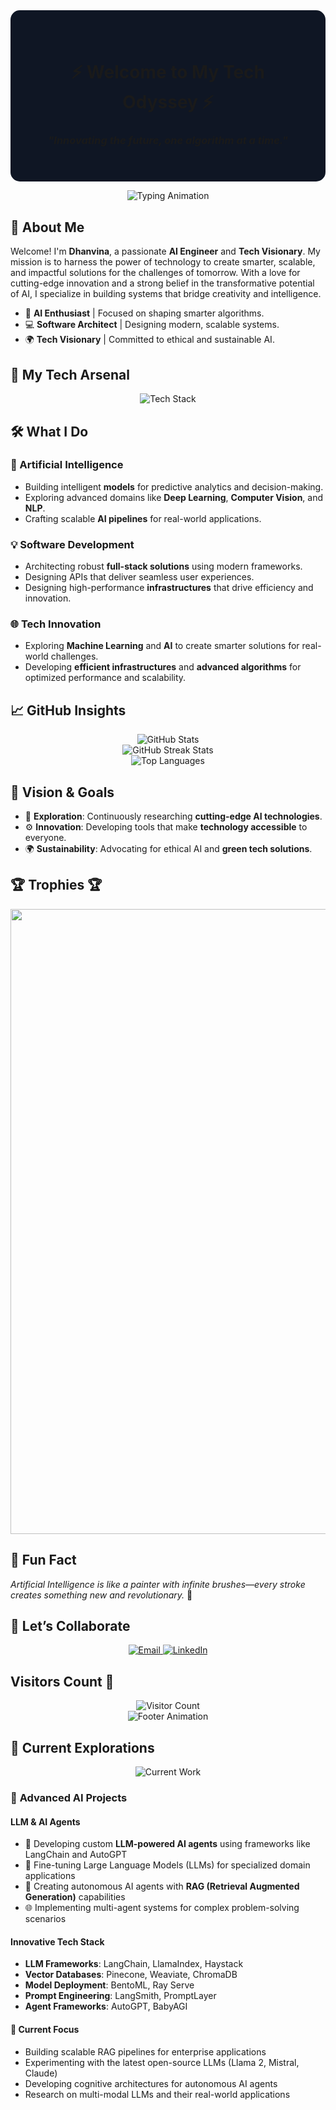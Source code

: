 <div align="center" style="background-color: #0f1624; padding: 40px; border-radius: 15px;">
  
# **⚡ Welcome to My Tech Odyssey ⚡**
### _"Innovating the future, one algorithm at a time."_
  
</div>


<p align="center">
  <img src="https://readme-typing-svg.herokuapp.com?font=Roboto+Mono&size=28&duration=3000&pause=1000&color=F7DF1E&background=0F1624&center=true&vCenter=true&width=900&height=50&lines=Artificial+Intelligence+Engineer;Tech+Innovator+%7C+Problem+Solver;Exploring+the+Future+of+AI+and+Beyond" alt="Typing Animation">
</p>



## 🌟 **About Me**

Welcome! I'm **Dhanvina**, a passionate **AI Engineer** and **Tech Visionary**. My mission is to harness the power of technology to create smarter, scalable, and impactful solutions for the challenges of tomorrow. With a love for cutting-edge innovation and a strong belief in the transformative potential of AI, I specialize in building systems that bridge creativity and intelligence.

- 🧠 **AI Enthusiast** | Focused on shaping smarter algorithms.  
- 💻 **Software Architect** | Designing modern, scalable systems.  
- 🌍 **Tech Visionary** | Committed to ethical and sustainable AI.


## 🚀 **My Tech Arsenal**

<div align="center">
  <img src="https://skillicons.dev/icons?i=python,tensorflow,pytorch,aws,azure,docker,flask,fastapi,aws,git,django,flutter&theme=light" alt="Tech Stack">
</div>


## 🛠️ **What I Do**

### **🚨 Artificial Intelligence**
- Building intelligent **models** for predictive analytics and decision-making.  
- Exploring advanced domains like **Deep Learning**, **Computer Vision**, and **NLP**.  
- Crafting scalable **AI pipelines** for real-world applications.  

### **💡 Software Development**
- Architecting robust **full-stack solutions** using modern frameworks.  
- Designing APIs that deliver seamless user experiences.
- Designing high-performance **infrastructures** that drive efficiency and innovation.  

### **🌐 Tech Innovation**
- Exploring **Machine Learning** and **AI** to create smarter solutions for real-world challenges.
- Developing **efficient infrastructures** and **advanced algorithms** for optimized performance and scalability.  




## 📈 **GitHub Insights**

<div align="center">
  <img src="https://github-readme-stats.vercel.app/api?username=dhanvina&show_icons=true&theme=radical&count_private=true" alt="GitHub Stats" />
  <br>
  <img src="https://github-readme-streak-stats.herokuapp.com/?user=dhanvina&theme=radical" alt="GitHub Streak Stats">
  <br>
  <img src="https://github-readme-stats.vercel.app/api/top-langs/?username=dhanvina&layout=compact&theme=radical" alt="Top Languages">
</div>



## 🌌 **Vision & Goals**

- 🔭 **Exploration**: Continuously researching **cutting-edge AI technologies**.  
- ⚙️ **Innovation**: Developing tools that make **technology accessible** to everyone.  
- 🌍 **Sustainability**: Advocating for ethical AI and **green tech solutions**.



## 🏆 Trophies 🏆

<p align="left">
<img width=1000 src="https://github-profile-trophy.vercel.app/?username=dhanvina&column=7&theme=gruvbox&no-frame=true"/>
</p>



## 🌟 **Fun Fact**

_Artificial Intelligence is like a painter with infinite brushes—every stroke creates something new and revolutionary._ 🎨


## 💬 **Let’s Collaborate**
<div align="center">
  <a href="mailto:ndhanvina07@gmail.com">
    <img src="https://img.shields.io/badge/Email-Contact-D14836?style=for-the-badge&logo=gmail&logoColor=white" alt="Email">
  </a>
  <a href="https://www.linkedin.com/in/ndhanvina/">
    <img src="https://img.shields.io/badge/LinkedIn-Connect-0077B5?style=for-the-badge&logo=linkedin&logoColor=white" alt="LinkedIn">
  </a>
</div>

## Visitors Count 👀
<div align="center">
  <img src="https://profile-counter.glitch.me/{dhanvina}/count.svg" alt="Visitor Count">
</div>


<div align="center">
  <img src="https://readme-typing-svg.herokuapp.com?font=Roboto+Mono&size=20&duration=3000&pause=1000&color=FFFFFF&center=true&vCenter=true&width=700&height=30&lines=🚀+Let's+Build+the+Future+Together!+🌌" alt="Footer Animation">
</div> 

## 🔬 **Current Explorations**

<div align="center">
  <img src="https://readme-typing-svg.herokuapp.com?font=Roboto+Mono&size=24&duration=3000&pause=1000&color=00FFB3&background=0F1624&center=true&vCenter=true&width=800&height=45&lines=Building+Next-Gen+AI+Agents;Exploring+Large+Language+Models;Pushing+Boundaries+of+AI" alt="Current Work">
</div>

### 🤖 **Advanced AI Projects**

#### LLM & AI Agents
- 🧠 Developing custom **LLM-powered AI agents** using frameworks like LangChain and AutoGPT
- 🔄 Fine-tuning Large Language Models (LLMs) for specialized domain applications
- 🎯 Creating autonomous AI agents with **RAG (Retrieval Augmented Generation)** capabilities
- 🌐 Implementing multi-agent systems for complex problem-solving scenarios

#### Innovative Tech Stack
- **LLM Frameworks**: LangChain, LlamaIndex, Haystack
- **Vector Databases**: Pinecone, Weaviate, ChromaDB
- **Model Deployment**: BentoML, Ray Serve
- **Prompt Engineering**: LangSmith, PromptLayer
- **Agent Frameworks**: AutoGPT, BabyAGI

#### 🎯 Current Focus
- Building scalable RAG pipelines for enterprise applications
- Experimenting with the latest open-source LLMs (Llama 2, Mistral, Claude)
- Developing cognitive architectures for autonomous AI agents
- Research on multi-modal LLMs and their real-world applications
